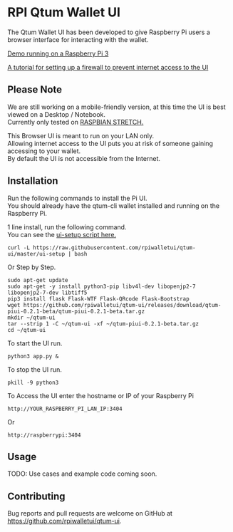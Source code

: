# RPI Qtum Wallet UI

The Qtum Wallet UI has been developed to give Raspberry Pi users a browser interface for interacting with the wallet.

[Demo running on a Raspberry Pi 3](http://110.145.75.228:5000/)  

[A tutorial for setting up a firewall to prevent internet access to the UI](https://steemit.com/qtum/@trevsadev/raspberry-pi-3-firewall-tutorial-for-the-qtum-pi-user-interface-https-github-com-rpiwalletui-qtum-ui-releases)
## Please Note  
We are still working on a mobile-friendly version, at this time the UI is best viewed on a Desktop / Notebook.  
Currently only tested on [RASPBIAN STRETCH.](https://www.raspberrypi.org/downloads/raspbian/)

This Browser UI is meant to run on your LAN only.  
Allowing internet access to the UI puts you at risk of someone gaining accessing to your wallet.  
By default the UI is not accessible from the Internet.  

## Installation  
Run the following commands to install the Pi UI.  
You should already have the qtum-cli wallet installed and running on the Raspberry Pi.   

1 line install, run the following command.  
You can see the [ui-setup script here.](https://github.com/rpiwalletui/qtum-ui/blob/master/ui-setup)  
```
curl -L https://raw.githubusercontent.com/rpiwalletui/qtum-ui/master/ui-setup | bash
```
Or Step by Step.
```
sudo apt-get update
sudo apt-get -y install python3-pip libv4l-dev libopenjp2-7 libopenjp2-7-dev libtiff5
pip3 install flask Flask-WTF Flask-QRcode Flask-Bootstrap
wget https://github.com/rpiwalletui/qtum-ui/releases/download/qtum-piui-0.2.1-beta/qtum-piui-0.2.1-beta.tar.gz
mkdir ~/qtum-ui  
tar --strip 1 -C ~/qtum-ui -xf ~/qtum-piui-0.2.1-beta.tar.gz  
cd ~/qtum-ui
```
To start the UI run.  
```
python3 app.py &
```  
To stop the UI run.
```
pkill -9 python3
```
To Access the UI enter the hostname or IP of your Raspberry Pi  
```
http://YOUR_RASPBERRY_PI_LAN_IP:3404
```
Or
````
http://raspberrypi:3404
````

## Usage

TODO: Use cases and example code coming soon.  

## Contributing

Bug reports and pull requests are welcome on GitHub at https://github.com/rpiwalletui/qtum-ui.  
